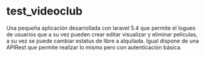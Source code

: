 # test_videoclub
Una pequeña aplicación desarrollada con laravel 5.4 que permite el logueo de usuarios que a su vez pueden crear editar visualizar y eliminar películas, a su vez se puede cambiar estatus de libre a alquilada. Igual dispone de una APIRest que permite realizar lo mismo pero con autenticación básica.
